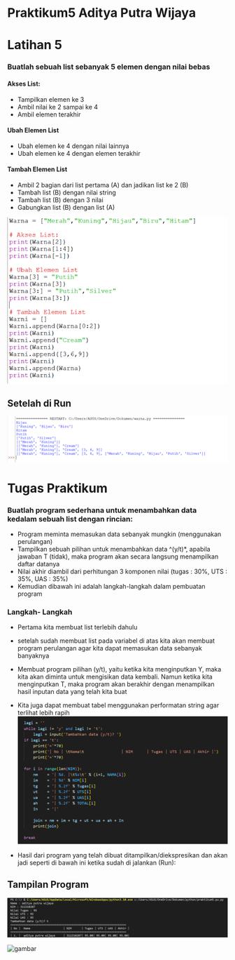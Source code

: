 # Praktikum5 Aditya Putra Wijaya

# Latihan 5
### Buatlah sebuah list sebanyak 5 elemen dengan nilai bebas

#### Akses List:
- Tampilkan elemen ke 3
- Ambil nilai ke 2 sampai ke 4
- Ambil elemen terakhir

#### Ubah Elemen List
- Ubah elemen ke 4 dengan nilai lainnya
- Ubah elemen ke 4 dengan elemen terakhir

#### Tambah Elemen List
- Ambil 2 bagian dari list pertama (A) dan jadikan list ke 2 (B)
- Tambah list (B) dengan nilai string
- Tambah list (B) dengan 3 nilai
- Gabungkan list (B) dengan list (A)

![gambar](gambar/bar3.png)
## Setelah di Run 
![gambar](gambar/bar2.png)


# Tugas Praktikum
### Buatlah program sederhana untuk menambahkan data kedalam sebuah list dengan rincian:
- Program meminta memasukan data sebanyak mungkin (menggunakan perulangan)
- Tampilkan sebuah pilihan untuk menambahkan data ^(y/t)*, apabila jawaban T (tidak), maka program akan secara langsung menampilkan daftar datanya
- Nilai akhir diambil dari perhitungan 3 komponen nilai (tugas : 30%, UTS : 35%, UAS : 35%)
- Kemudian dibawah ini adalah langkah-langkah dalam pembuatan program

### Langkah- Langkah
- Pertama kita membuat list terlebih dahulu
- setelah sudah membuat list pada variabel di atas kita akan membuat program perulangan agar kita dapat memasukan data sebanyak banyaknya
- Membuat program pilihan (y/t), yaitu ketika kita menginputkan Y, maka kita akan diminta untuk mengisikan data kembali. Namun ketika kita menginputkan T, maka program akan berakhir dengan menampilkan hasil inputan data yang telah kita buat
- Kita juga dapat membuat tabel menggunakan performatan string agar terlihat lebih rapih
![gambar](gambar/bar4.png)

- Hasil dari program yang telah dibuat ditampilkan/diekspresikan dan akan jadi seperti di bawah ini ketika sudah di jalankan (Run):
## Tampilan Program
![gambar](gambar/bar1.png)

![gambar](gambar/bar7.jpeg)
